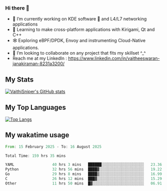 ### Hi there 👋

- 🔭 I’m currently working on KDE software 💓 and L4/L7 networking applications 
- 📖 Learning to make cross-platform applications with Kirigami, Qt and C++
- 🕸️ Exploring eBPF/DPDK, Envoy and instrumenting Cloud-Native applications. 
- 👯 I’m looking to collaborate on any project that fits my skillset ^_^
- Reach me at my LinkedIn : https://www.linkedin.com/in/vaitheeswaran-janakiraman-8231a3200/

## My Stats
[![VaithiSniper's GitHub stats](https://github-readme-stats.vercel.app/api?username=VaithiSniper&hide=stars&theme=radical)](https://github.com/anuraghazra/github-readme-stats)

## My Top Languages

[![Top Langs](https://github-readme-stats.vercel.app/api/top-langs/?username=VaithiSniper&layout=compact)](https://github.com/anuraghazra/github-readme-stats)

## My wakatime usage

<!--START_SECTION:waka-->

```rust
From: 15 February 2025 - To: 16 August 2025

Total Time: 159 hrs 35 mins

YAML                 40 hrs 3 mins   ██████░░░░░░░░░░░░░░░░░░░   23.36 %
Python               32 hrs 56 mins  ████▓░░░░░░░░░░░░░░░░░░░░   19.22 %
Go                   29 hrs 8 mins   ████▒░░░░░░░░░░░░░░░░░░░░   16.99 %
C                    26 hrs 12 mins  ███▓░░░░░░░░░░░░░░░░░░░░░   15.29 %
Other                11 hrs 50 mins  █▓░░░░░░░░░░░░░░░░░░░░░░░   06.91 %
```

<!--END_SECTION:waka-->
